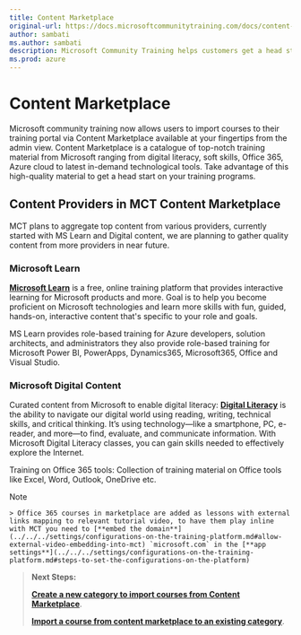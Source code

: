 ```yaml
---
title: Content Marketplace
original-url: https://docs.microsoftcommunitytraining.com/docs/content-marketplace
author: sambati
ms.author: sambati
description: Microsoft Community Training helps customers get a head start in their training programs with content marketplace features
ms.prod: azure
---
```


# Content Marketplace

Microsoft community training now allows users to import courses to their training portal via Content Marketplace available at your fingertips from the admin view. Content Marketplace is a catalogue of top-notch training material from Microsoft ranging from digital literacy, soft skills, Office 365, Azure cloud to latest in-demand technological tools. Take advantage of this high-quality material to get a head start on your training programs.

## Content Providers in MCT Content Marketplace

MCT plans to aggregate top content from various providers, currently started with MS Learn and Digital content, we are planning to gather quality content from more providers in near future.

### Microsoft Learn

[**Microsoft Learn**](https://docs.microsoft.com/learn/support/faq?pivots=general) is a free, online training platform that provides interactive learning for Microsoft products and more. Goal is to help you become proficient on Microsoft technologies and learn more skills with fun, guided, hands-on, interactive content that's specific to your role and goals.

MS Learn provides role-based training for Azure developers, solution architects, and administrators they also provide role-based training for Microsoft Power BI, PowerApps, Dynamics365, Microsoft365, Office and Visual Studio.

### Microsoft Digital Content

Curated content from Microsoft to enable digital literacy: [**Digital Literacy**](https://www.microsoft.com/digital-literacy) is the ability to navigate our digital world using reading, writing, technical skills, and critical thinking. It’s using technology—like a smartphone, PC, e-reader, and more—to find, evaluate, and communicate information. With Microsoft Digital Literacy classes, you can gain skills needed to effectively explore the Internet.

Training on Office 365 tools: Collection of training material on Office tools like Excel, Word, Outlook, OneDrive etc.

>[!Note]
    > Office 365 courses in marketplace are added as lessons with external links mapping to relevant tutorial video, to have them play inline with MCT you need to [**embed the domain**](../../../settings/configurations-on-the-training-platform.md#allow-external-video-embedding-into-mct) `microsoft.com` in the [**app settings**](../../../settings/configurations-on-the-training-platform.md#steps-to-set-the-configurations-on-the-platform)

>**Next Steps:**
>
> [**Create a new category to import courses from Content Marketplace**](create-a-category.md#create-a-new-category).
>
> [**Import a course from content marketplace to an existing category**](create-a-new-course.md#option-2---add-course-via-content-marketplace).

